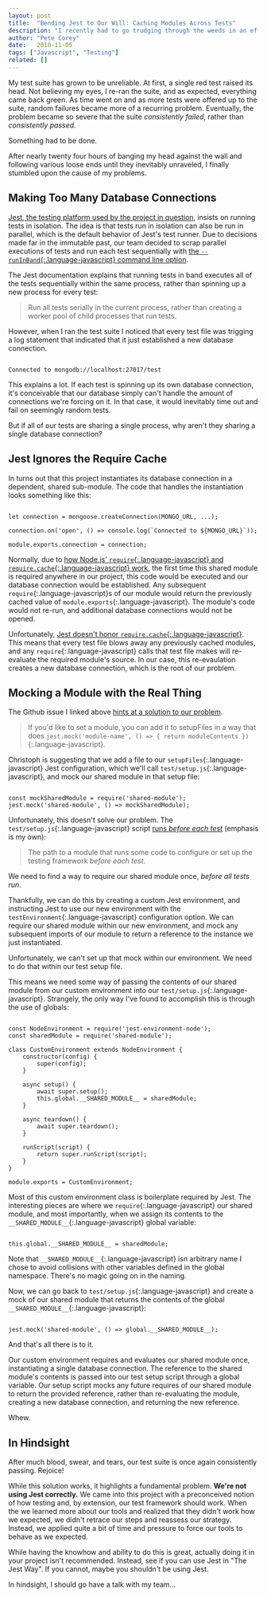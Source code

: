 ```yaml
---
layout: post
title:  "Bending Jest to Our Will: Caching Modules Across Tests"
description: "I recently had to go trudging through the weeds in an effort to make my test suite pass more reliably. It turns out that loading a module once in Jest is extremely difficult."
author: "Pete Corey"
date:   2018-11-05
tags: ["Javascript", "Testing"]
related: []
---
```


My test suite has grown to be unreliable. At first, a single red test raised its head. Not believing my eyes, I re-ran the suite, and as expected, everything came back green. As time went on and as more tests were offered up to the suite, random failures became more of a recurring problem. Eventually, the problem became so severe that the suite _consistently failed_, rather than _consistently passed._

Something had to be done.

After nearly twenty four hours of banging my head against the wall and following various loose ends until they inevitably unraveled, I finally stumbled upon the cause of my problems.

## Making Too Many Database Connections

[Jest, the testing platform used by the project in question](https://jestjs.io/), insists on running tests in isolation. The idea is that tests run in isolation can also be run in parallel, which is the default behavior of Jest's test runner. Due to decisions made far in the immutable past, our team decided to scrap parallel executions of tests and run each test sequentially with [the `--runInBand`{:.language-javascript} command line option](https://jestjs.io/docs/en/cli.html#runinband).

The Jest documentation explains that running tests in band executes all of the tests sequentially within the same process, rather than spinning up a new process for every test:

> Run all tests serially in the current process, rather than creating a worker pool of child processes that run tests.

However, when I ran the test suite I noticed that every test file was trigging a log statement that indicated that it just established a new database connection.

<pre class='language-javascript'><code class='language-javascript'>
Connected to mongodb://localhost:27017/test
</code></pre>

This explains a lot. If each test is spinning up its own database connection, it's conceivable that our database simply can't handle the amount of connections we're forcing on it. In that case, it would inevitably time out and fail on seemingly random tests.

But if all of our tests are sharing a single process, why aren't they sharing a single database connection?

## Jest Ignores the Require Cache

In turns out that this project instantiates its database connection in a dependent, shared sub-module. The code that handles the instantiation looks something like this:

<pre class='language-javascript'><code class='language-javascript'>
let connection = mongoose.createConnection(MONGO_URL, ...);

connection.on('open', () => console.log(`Connected to ${MONGO_URL}`));

module.exports.connection = connection;
</code></pre>

Normally, due to [how Node.js' `require`{:.language-javascript} and `require.cache`{:.language-javascript} work](https://nodejs.org/api/modules.html#modules_require), the first time this shared module is required anywhere in our project, this code would be executed and our database connection would be established. Any subsequent `require`{:.language-javascript}s of our module would return the previously cached value of `module.exports`{:.language-javascript}. The module's code would not re-run, and additional database connections would not be opened.

Unfortunately, [Jest doesn't honor `require.cache`{:.language-javascript}](https://github.com/facebook/jest/issues/4940#issuecomment-346557115). This means that every test file blows away any previously cached modules, and any `require`{:.language-javascript} calls that test file makes will re-evaluate the required module's source. In our case, this re-evaulation creates a new database connection, which is the root of our problem.

## Mocking a Module with the Real Thing

The Github issue I linked above [hints at a solution to our problem](https://github.com/facebook/jest/issues/4940#issuecomment-346557115).

> If you'd like to set a module, you can add it to setupFiles in a way that does `jest.mock('module-name', () => { return moduleContents })`{:.language-javascript}.

Christoph is suggesting that we add a file to our `setupFiles`{:.language-javascript} Jest configuration, which we'll call `test/setup.js`{:.language-javascript}, and mock our shared module in that setup file:

<pre class='language-javascript'><code class='language-javascript'>
const mockSharedModule = require('shared-module');
jest.mock('shared-module', () => mockSharedModule);
</code></pre>

Unfortunately, this doesn't solve our problem. The `test/setup.js`{:.language-javascript} script [runs _before each test_](https://jestjs.io/docs/en/configuration.html#setuptestframeworkscriptfile-string) (emphasis is my own):

> The path to a module that runs some code to configure or set up the testing framework _before each test_.

We need to find a way to require our shared module once, _before all tests run_.

Thankfully, we can do this by creating a custom Jest environment, and instructing Jest to use our new environment with the `testEnvironment`{:.language-javascript} configuration option. We can require our shared module within our new environment, and mock any subsequent imports of our module to return a reference to the instance we just instantiated.

Unfortunately, we can't set up that mock within our environment. We need to do that within our test setup file.

This means we need some way of passing the contents of our shared module from our custom environment into our `test/setup.js`{:.language-javascript}. Strangely, the only way I've found to accomplish this is through the use of globals:

<pre class='language-javascript'><code class='language-javascript'>
const NodeEnvironment = require('jest-environment-node');
const sharedModule = require('shared-module');

class CustomEnvironment extends NodeEnvironment {
    constructor(config) {
        super(config);
    }

    async setup() {
        await super.setup();
        this.global.__SHARED_MODULE__ = sharedModule;
    }

    async teardown() {
        await super.teardown();
    }

    runScript(script) {
        return super.runScript(script);
    }
}

module.exports = CustomEnvironment;
</code></pre>

Most of this custom environment class is boilerplate required by Jest. The interesting pieces are where we `require`{:.language-javascript} our shared module, and most importantly, when we assign its contents to the `__SHARED_MODULE__`{:.language-javascript} global variable:

<pre class='language-javascript'><code class='language-javascript'>
this.global.__SHARED_MODULE__ = sharedModule;
</code></pre>

Note that `__SHARED_MODULE__`{:.language-javascript} isn arbitrary name I chose to avoid collisions with other variables defined in the global namespace. There's no magic going on in the naming.

Now, we can go back to `test/setup.js`{:.language-javascript} and create a mock of our shared module that returns the contents of the global `__SHARED_MODULE__`{:.language-javascript}:

<pre class='language-javascript'><code class='language-javascript'>
jest.mock('shared-module', () => global.__SHARED_MODULE__);
</code></pre>

And that's all there is to it.

Our custom environment requires and evaluates our shared module once, instantiating a single database connection. The reference to the shared module's contents is passed into our test setup script through a global variable. Our setup script mocks any future requires of our shared module to return the provided reference, rather than re-evaluating the module, creating a new database connection, and returning the new reference.

Whew.

## In Hindsight

After much blood, swear, and tears, our test suite is once again consistently passing. Rejoice!

While this solution works, it highlights a fundamental problem. __We're not using Jest correctly.__ We came into this project with a preconceived notion of how testing and, by extension, our test framework should work. When the we learned more about our tools and realized that they didn't work how we expected, we didn't retrace our steps and reassess our strategy. Instead, we applied quite a bit of time and pressure to force our tools to behave as we expected.

While having the knowhow and ability to do this is great, actually doing it in your project isn't recommended. Instead, see if you can use Jest in "The Jest Way". If you cannot, maybe you shouldn't be using Jest.

In hindsight, I should go have a talk with my team…
